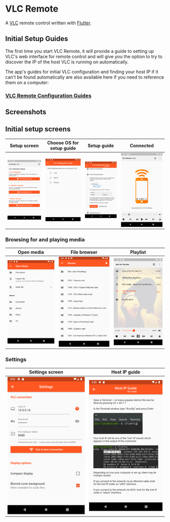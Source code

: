 # VLC Remote

A [VLC](https://www.videolan.org/vlc/) remote control written with [Flutter](https://flutter.io/).

## Initial Setup Guides

The first time you start VLC Remote, it will provide a guide to setting up VLC's web interface
 for remote control and will give you the option to try to discover the IP of the host VLC is
  running on automatically.

The app's guides for initial VLC configuration and finding your host IP if it can't be found
 automatically are also available here if you need to reference them on a computer:

### [VLC Remote Configuration Guides](https://codepen.io/jbscript/full/BaoVYYK)

## Screenshots

## Initial setup screens

| Setup screen  | Choose OS for setup guide | Setup guide | Connected |
| ------------- | ------------------------- | ----------- | --------- |
| [![](screenshots/setup.png)](screenshots/setup.png) | [![](screenshots/setup-guide-os.png)](screenshots/setup-guide-os.png) | [![](screenshots/setup-guide-steps.png)](screenshots/setup-guide-steps.png) | [![](screenshots/vlc-connected.png)](screenshots/vlc-connected.png) |

### Browsing for and playing media

| Open media  | File browser | Playlist |
| ----------- | ------------ | -------- |
| [![](screenshots/open-media.png)](screenshots/open-media.png) | [![](screenshots/file-browser.png)](screenshots/file-browser.png) | [![](screenshots/playing-vlc.png)](screenshots/playing-vlc.png) |

### Settings

| Settings screen  | Host IP guide |
| ---------------- | ------------- |
| [![](screenshots/settings.png)](screenshots/settings.png) | [![](screenshots/host-ip-guide-os.png)](screenshots/host-ip-guide-os.png) |
